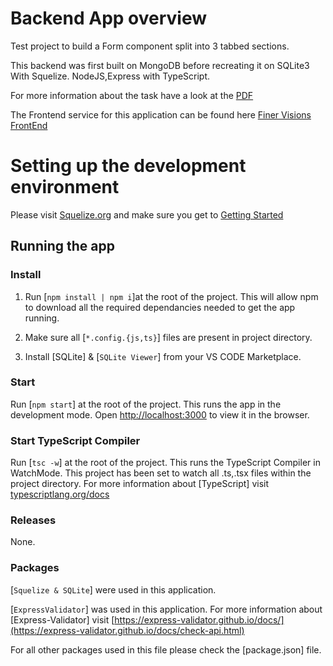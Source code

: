 # Backend App overview

Test project to build a Form component split into 3 tabbed sections.

This backend was first built on MongoDB before recreating it on SQLite3 With Squelize. NodeJS,Express with TypeScript.

For more information about the task have a look at the [PDF](https://fvpublic.s3.eu-west-1.amazonaws.com/test/design.pdf)

The Frontend service for this application can be found here [Finer Visions FrontEnd](https://github.com/Bruneljohnson/finer-vision/tree/main/front-end)

# Setting up the development environment

Please visit [Squelize.org](https://sequelize.org) and make sure you get to [Getting Started](https://sequelize.org/docs/v6/getting-started/)

## Running the app

### Install

1. Run [`npm install | npm i`]at the root of the project.
   This will allow npm to download all the required dependancies needed to get the app running.

2. Make sure all [`*.config.{js,ts}`] files are present in project directory.
3. Install [SQLite] & [`SQLite Viewer`] from your VS CODE Marketplace.

### Start

Run [`npm start`] at the root of the project. This runs the app in the development mode. Open [http://localhost:3000](http://localhost:3000) to view it in the browser.

### Start TypeScript Compiler

Run [`tsc -w`] at the root of the project. This runs the TypeScript Compiler in WatchMode. This project has been set to watch all .ts,.tsx files within the project directory. For more information about [TypeScript] visit [typescriptlang.org/docs](https://www.typescriptlang.org/docs/handbook/react.html)

### Releases

None.

### Packages

[`Squelize & SQLite`] were used in this application.

[`ExpressValidator`] was used in this application. For more information about [Express-Validator] visit [https://express-validator.github.io/docs/](https://express-validator.github.io/docs/check-api.html)

For all other packages used in this file please check the [package.json] file.

